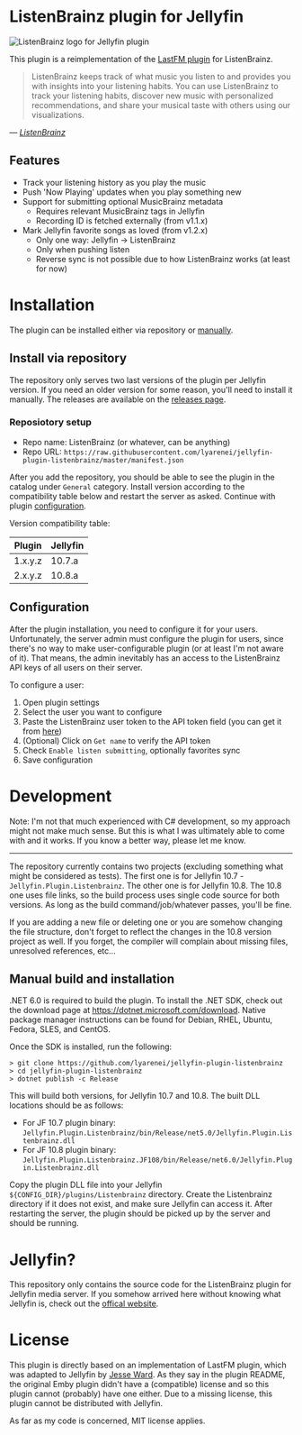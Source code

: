 # ListenBrainz plugin for Jellyfin

![ListenBrainz logo for Jellyfin plugin](res/listenbrainz/ListenBrainz_logo.svg "ListenBrainz logo for Jellyfin plugin")

This plugin is a reimplementation of the [LastFM plugin](https://github.com/jesseward/jellyfin-plugin-lastfm) for ListenBrainz.

> ListenBrainz keeps track of what music you listen to and provides you with insights into your listening habits.
You can use ListenBrainz to track your listening habits, discover new music with personalized recommendations,
and share your musical taste with others using our visualizations.

&mdash; <cite>[ListenBrainz][1]</cite>

[1]: https://listenbrainz.org

## Features

- Track your listening history as you play the music
- Push 'Now Playing' updates when you play something new
- Support for submitting optional MusicBrainz metadata
  - Requires relevant MusicBrainz tags in Jellyfin
  - Recording ID is fetched externally (from v1.1.x)
- Mark Jellyfin favorite songs as loved (from v1.2.x)
  - Only one way: Jellyfin -> ListenBrainz
  - Only when pushing listen
  - Reverse sync is not possible due to how ListenBrainz works (at least for now)

# Installation

The plugin can be installed either via repository or [manually](#manual-build-and-installation).

## Install via repository

The repository only serves two last versions of the plugin per Jellyfin version.
If you need an older version for some reason, you'll need to install it manually.
The releases are available on the [releases page](https://github.com/lyarenei/jellyfin-plugin-listenbrainz/releases).

### Reposiotory setup

- Repo name: ListenBrainz (or whatever, can be anything)
- Repo URL: `https://raw.githubusercontent.com/lyarenei/jellyfin-plugin-listenbrainz/master/manifest.json`

After you add the repository, you should be able to see the plugin in the catalog under `General` category.
Install version according to the compatibility table below and restart the server as asked.
Continue with plugin [configuration](#configuration).

Version compatibility table:

| Plugin  | Jellyfin |
|---------|----------|
| 1.x.y.z | 10.7.a   |
| 2.x.y.z | 10.8.a   |

## Configuration

After the plugin installation, you need to configure it for your users.
Unfortunately, the server admin must configure the plugin for users,
since there's no way to make user-configurable plugin (or at least I'm not aware of it).
That means, the admin inevitably has an access to the ListenBrainz API keys of all users on their server.

To configure a user:

1. Open plugin settings
2. Select the user you want to configure
3. Paste the ListenBrainz user token to the API token field (you can get it from [here](https://listenbrainz.org/profile/))
4. (Optional) Click on `Get name` to verify the API token
5. Check `Enable listen submitting`, optionally favorites sync
6. Save configuration

# Development

Note:
I'm not that much experienced with C# development, so my approach might not make much sense.
But this is what I was ultimately able to come with and it works.
If you know a better way, please let me know.

---

The repository currently contains two projects (excluding something what might be considered as tests).
The first one is for Jellyfin 10.7 - `Jellyfin.Plugin.Listenbrainz`. The other one is for Jellyfin 10.8.
The 10.8 one uses file links, so the build process uses single code source for both versions.
As long as the build command/job/whatever passes, you'll be fine.

If you are adding a new file or deleting one or you are somehow changing the file structure,
don't forget to reflect the changes in the 10.8 version project as well.
If you forget, the compiler will complain about missing files, unresolved references, etc...

## Manual build and installation

.NET 6.0 is required to build the plugin.
To install the .NET SDK, check out the download page at https://dotnet.microsoft.com/download.
Native package manager instructions can be found for Debian, RHEL, Ubuntu, Fedora, SLES, and CentOS.

Once the SDK is installed, run the following:

```shell
> git clone https://github.com/lyarenei/jellyfin-plugin-listenbrainz
> cd jellyfin-plugin-listenbrainz
> dotnet publish -c Release
```

This will build both versions, for Jellyfin 10.7 and 10.8.
The built DLL locations should be as follows:
- For JF 10.7 plugin binary: `Jellyfin.Plugin.Listenbrainz/bin/Release/net5.0/Jellyfin.Plugin.Listenbrainz.dll`
- For JF 10.8 plugin binary: `Jellyfin.Plugin.Listenbrainz.JF108/bin/Release/net6.0/Jellyfin.Plugin.Listenbrainz.dll`

Copy the plugin DLL file into your Jellyfin `${CONFIG_DIR}/plugins/Listenbrainz` directory.
Create the Listenbrainz directory if it does not exist, and make sure Jellyfin can access it.
After restarting the server, the plugin should be picked up by the server and should be running.

# Jellyfin?

This repository only contains the source code for the ListenBrainz plugin for Jellyfin media server.
If you somehow arrived here without knowing what Jellyfin is, check out the [offical website](https://jellyfin.org).

# License

This plugin is directly based on an implementation of LastFM plugin, which was adapted to Jellyfin by [Jesse Ward](https://github.com/jesseward).
As they say in the plugin README, the original Emby plugin didn't have a (compatible) license and so this plugin cannot (probably) have one either.
Due to a missing license, this plugin cannot be distributed with Jellyfin.

As far as my code is concerned, MIT license applies.
